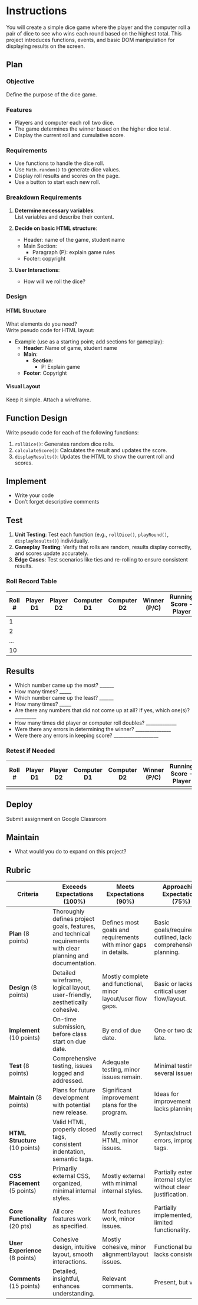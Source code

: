 # Instructions

You will create a simple dice game where the player and the computer roll a pair of dice to see who wins each round based on the highest total. This project introduces functions, events, and basic DOM manipulation for displaying results on the screen. 

## Plan

### Objective
Define the purpose of the dice game.

### Features
- Players and computer each roll two dice.
- The game determines the winner based on the higher dice total.
- Display the current roll and cumulative score.

### Requirements
- Use functions to handle the dice roll.
- Use `Math.random()` to generate dice values.
- Display roll results and scores on the page.
- Use a button to start each new roll.

### Breakdown Requirements

1. **Determine necessary variables**:  
   List variables and describe their content.

2. **Decide on basic HTML structure**:
   - Header: name of the game, student name
   - Main Section:  
     - Paragraph (P): explain game rules
   - Footer: copyright

3. **User Interactions**:
   - How will we roll the dice?

### Design

#### HTML Structure
What elements do you need?  
Write pseudo code for HTML layout:
- Example (use as a starting point; add sections for gameplay):
  - **Header**: Name of game, student name
  - **Main**:
    - **Section**:
      - P: Explain game
  - **Footer**: Copyright

#### Visual Layout
Keep it simple. Attach a wireframe.

## Function Design

Write pseudo code for each of the following functions:
1. `rollDice()`: Generates random dice rolls.
2. `calculateScore()`: Calculates the result and updates the score.
3. `displayResults()`: Updates the HTML to show the current roll and scores.

## Implement
- Write your code
- Don’t forget descriptive comments

## Test

1. **Unit Testing**: Test each function (e.g., `rollDice()`, `playRound()`, `displayResults()`) individually.
2. **Gameplay Testing**: Verify that rolls are random, results display correctly, and scores update accurately.
3. **Edge Cases**: Test scenarios like ties and re-rolling to ensure consistent results.

### Roll Record Table

| Roll # | Player D1 | Player D2 | Computer D1 | Computer D2 | Winner (P/C) | Running Score - Player | Running Score - Computer |
|--------|-----------|-----------|-------------|-------------|--------------|------------------------|--------------------------|
| 1      |           |           |             |             |              |                        |                          |
| 2      |           |           |             |             |              |                        |                          |
| ...    |           |           |             |             |              |                        |                          |
| 10     |           |           |             |             |              |                        |                          |

## Results

- Which number came up the most? ______  
- How many times? _____  
- Which number came up the least? ______  
- How many times? _____  
- Are there any numbers that did not come up at all? If yes, which one(s)? _________  
- How many times did player or computer roll doubles? _____________  
- Were there any errors in determining the winner? _______________  
- Were there any errors in keeping score? ___________________

### Retest if Needed

| Roll # | Player D1 | Player D2 | Computer D1 | Computer D2 | Winner (P/C) | Running Score - Player | Running Score - Computer |
|--------|-----------|-----------|-------------|-------------|--------------|------------------------|--------------------------|
|        |           |           |             |             |              |                        |                          |

## Deploy
Submit assignment on Google Classroom

## Maintain

- What would you do to expand on this project?

## Rubric

| Criteria                        | Exceeds Expectations (100%) | Meets Expectations (90%) | Approaching Expectations (75%) | Needs Improvement (50%) | Did Not Attempt (0%) |
|---------------------------------|-----------------------------|---------------------------|--------------------------------|--------------------------|-----------------------|
| **Plan** (8 points)             | Thoroughly defines project goals, features, and technical requirements with clear planning and documentation. | Defines most goals and requirements with minor gaps in details. | Basic goals/requirements outlined, lacks comprehensive planning. | Minimal planning, unclear project direction. | Did Not Attempt |
| **Design** (8 points)           | Detailed wireframe, logical layout, user-friendly, aesthetically cohesive. | Mostly complete and functional, minor layout/user flow gaps. | Basic or lacks critical user flow/layout. | Minimal design, poorly organized. | Did Not Attempt |
| **Implement** (10 points)       | On-time submission, before class start on due date. | By end of due date. | One or two days late. | Less than a week late. | Over one week late. |
| **Test** (8 points)             | Comprehensive testing, issues logged and addressed. | Adequate testing, minor issues remain. | Minimal testing, several issues. | No testing, major issues unresolved. | Did Not Attempt |
| **Maintain** (8 points)         | Plans for future development with potential new release. | Significant improvement plans for the program. | Ideas for improvement but lacks planning. | Ideas but no significant change to program. | Did Not Attempt |
| **HTML Structure** (10 points)  | Valid HTML, properly closed tags, consistent indentation, semantic tags. | Mostly correct HTML, minor issues. | Syntax/structure errors, improper tags. | Minimal functionality, errors affect readability. | Did Not Attempt |
| **CSS Placement** (5 points)    | Primarily external CSS, organized, minimal internal styles. | Mostly external with minimal internal styles. | Partially external, internal styles without clear justification. | Mostly internal or inline, poor organization. | Did Not Attempt |
| **Core Functionality** (20 pts) | All core features work as specified. | Most features work, minor issues. | Partially implemented, limited functionality. | Minimal functionality, major features not working. | Did Not Attempt |
| **User Experience** (8 points)  | Cohesive design, intuitive layout, smooth interactions. | Mostly cohesive, minor alignment/layout issues. | Functional but lacks consistency. | Disorganized, poor alignment/user flow. | Did Not Attempt |
| **Comments** (15 points)        | Detailed, insightful, enhances understanding. | Relevant comments. | Present, but vague. | Lacks detail or vague. | Did Not Attempt |

